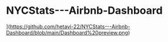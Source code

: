 # NYCStats---Airbnb-Dashboard

](https://github.com/hetavi-22/NYCStats---Airbnb-Dashboard/blob/main/Dashboard%20preview.png)
